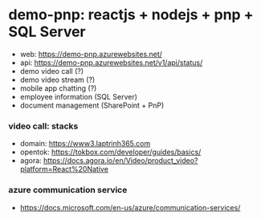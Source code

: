 # demo-pnp: reactjs + nodejs + pnp + SQL Server 
- web: https://demo-pnp.azurewebsites.net/
- api: https://demo-pnp.azurewebsites.net/v1/api/status/
- demo video call (?)
- demo video stream (?)
- mobile app chatting (?)
- employee information (SQL Server)
- document management (SharePoint + PnP)

### video call: stacks
- domain: https://www3.laptrinh365.com
- opentok: https://tokbox.com/developer/guides/basics/
- agora: https://docs.agora.io/en/Video/product_video?platform=React%20Native

### azure communication service
- https://docs.microsoft.com/en-us/azure/communication-services/
